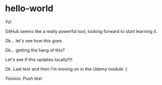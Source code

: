 # hello-world
Yo!

GitHub seems like a really powerful tool, looking forward to start learning it.

Ok... let's see how this goes

Ok... getting the hang of this?

Let's see if this updates locally!!!!

Ok. Last test and then I'm moving on in the Udemy module :)

Yooooo. Push test